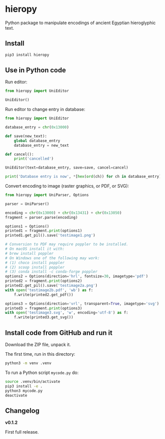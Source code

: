 # hieropy

Python package to manipulate encodings of ancient Egyptian hieroglyphic text.

## Install

```bash
pip3 install hieropy
```

## Use in Python code

Run editor:
```python
from hieropy import UniEditor

UniEditor()
```

Run editor to change entry in database:
```python
from hieropy import UniEditor

database_entry = chr(0x13000)

def save(new_text):
    global database_entry
    database_entry = new_text

def cancel():
    print('cancelled')

UniEditor(text=database_entry, save=save, cancel=cancel)

print('Database entry is now', *[hex(ord(ch)) for ch in database_entry])
```

Convert encoding to image (raster graphics, or PDF, or SVG):
```python
from hieropy import UniParser, Options

parser = UniParser()

encoding = chr(0x13000) + chr(0x13431) + chr(0x13050)
fragment = parser.parse(encoding)

options1 = Options()
printed1 = fragment.print(options1)
printed1.get_pil().save('testimage1.png')

# Conversion to PDF may require poppler to be installed.
# On macOS install it with:
# brew install poppler
# On Windows one of the following may work:
# (1) choco install poppler
# (2) scoop install poppler
# (3) conda install -c conda-forge poppler
options2 = Options(direction='hrl', fontsize=30, imagetype='pdf')
printed2 = fragment.print(options2)
printed2.get_pil().save('testimage2a.png')
with open('testimage2b.pdf', 'wb') as f:
    f.write(printed2.get_pdf())

options3 = Options(direction='vrl', transparent=True, imagetype='svg')
printed3 = fragment.print(options3)
with open('testimage3.svg', 'w', encoding='utf-8') as f:
    f.write(printed3.get_svg())
```

## Install code from GitHub and run it

Download the ZIP file, unpack it.

The first time, run in this directory:
```bash
python3 -m venv .venv
```

To run a Python script `mycode.py` do:
```bash
source .venv/bin/activate
pip3 install -e .
python3 mycode.py
deactivate
```

## Changelog
**v0.1.2**

First full release.
